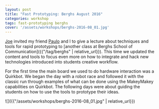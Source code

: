 ```yaml
---
layout: post
title: "Fast Prototyping: Berghs August 2016"
categories: workshop
tags: fast-prototyping berghs
cover: '/assets/workshops/berghs-2016-08_01.jpg'
---
```


[Joe](http://www.anothertomorrow.io/) invited my friend [Paulo](https://www.linkedin.com/in/paulobarcelos/) and I to give a lecture about techniques and tools for rapid prototyping to [another class at Berghs School of Communication]({{"/tag/berghs" | relative_url}}). This time we updated the content and tools to focus even more on how to integrate and hack new technologies introduced into students creative workflow.

For the first time the main board we used to do hardware interaction was a Quirkbot. We began the day with a robot race and followed it with the classic run through examples of what can be done using the MakeyMakey capabilities on Quirkbot. The following days were about guiding the students on how to use the tools to prototype their ideas.

![]({{"/assets/workshops/berghs-2016-08_01.jpg" | relative_url}})
